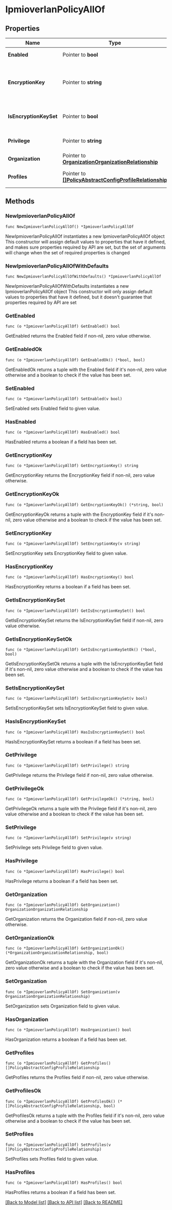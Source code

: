 # IpmioverlanPolicyAllOf

## Properties

Name | Type | Description | Notes
------------ | ------------- | ------------- | -------------
**Enabled** | Pointer to **bool** | State of the IPMI Over LAN service on the endpoint. | [optional] 
**EncryptionKey** | Pointer to **string** | The encryption key to use for IPMI communication. It should have an even number of hexadecimal characters and not exceed 40 characters. | [optional] 
**IsEncryptionKeySet** | Pointer to **bool** | Indicates whether the value of the &#39;encryptionKey&#39; property has been set. | [optional] [readonly] 
**Privilege** | Pointer to **string** | The highest privilege level that can be assigned to an IPMI session on a server. | [optional] [default to "admin"]
**Organization** | Pointer to [**OrganizationOrganizationRelationship**](organization.Organization.Relationship.md) |  | [optional] 
**Profiles** | Pointer to [**[]PolicyAbstractConfigProfileRelationship**](policy.AbstractConfigProfile.Relationship.md) | An array of relationships to policyAbstractConfigProfile resources. | [optional] 

## Methods

### NewIpmioverlanPolicyAllOf

`func NewIpmioverlanPolicyAllOf() *IpmioverlanPolicyAllOf`

NewIpmioverlanPolicyAllOf instantiates a new IpmioverlanPolicyAllOf object
This constructor will assign default values to properties that have it defined,
and makes sure properties required by API are set, but the set of arguments
will change when the set of required properties is changed

### NewIpmioverlanPolicyAllOfWithDefaults

`func NewIpmioverlanPolicyAllOfWithDefaults() *IpmioverlanPolicyAllOf`

NewIpmioverlanPolicyAllOfWithDefaults instantiates a new IpmioverlanPolicyAllOf object
This constructor will only assign default values to properties that have it defined,
but it doesn't guarantee that properties required by API are set

### GetEnabled

`func (o *IpmioverlanPolicyAllOf) GetEnabled() bool`

GetEnabled returns the Enabled field if non-nil, zero value otherwise.

### GetEnabledOk

`func (o *IpmioverlanPolicyAllOf) GetEnabledOk() (*bool, bool)`

GetEnabledOk returns a tuple with the Enabled field if it's non-nil, zero value otherwise
and a boolean to check if the value has been set.

### SetEnabled

`func (o *IpmioverlanPolicyAllOf) SetEnabled(v bool)`

SetEnabled sets Enabled field to given value.

### HasEnabled

`func (o *IpmioverlanPolicyAllOf) HasEnabled() bool`

HasEnabled returns a boolean if a field has been set.

### GetEncryptionKey

`func (o *IpmioverlanPolicyAllOf) GetEncryptionKey() string`

GetEncryptionKey returns the EncryptionKey field if non-nil, zero value otherwise.

### GetEncryptionKeyOk

`func (o *IpmioverlanPolicyAllOf) GetEncryptionKeyOk() (*string, bool)`

GetEncryptionKeyOk returns a tuple with the EncryptionKey field if it's non-nil, zero value otherwise
and a boolean to check if the value has been set.

### SetEncryptionKey

`func (o *IpmioverlanPolicyAllOf) SetEncryptionKey(v string)`

SetEncryptionKey sets EncryptionKey field to given value.

### HasEncryptionKey

`func (o *IpmioverlanPolicyAllOf) HasEncryptionKey() bool`

HasEncryptionKey returns a boolean if a field has been set.

### GetIsEncryptionKeySet

`func (o *IpmioverlanPolicyAllOf) GetIsEncryptionKeySet() bool`

GetIsEncryptionKeySet returns the IsEncryptionKeySet field if non-nil, zero value otherwise.

### GetIsEncryptionKeySetOk

`func (o *IpmioverlanPolicyAllOf) GetIsEncryptionKeySetOk() (*bool, bool)`

GetIsEncryptionKeySetOk returns a tuple with the IsEncryptionKeySet field if it's non-nil, zero value otherwise
and a boolean to check if the value has been set.

### SetIsEncryptionKeySet

`func (o *IpmioverlanPolicyAllOf) SetIsEncryptionKeySet(v bool)`

SetIsEncryptionKeySet sets IsEncryptionKeySet field to given value.

### HasIsEncryptionKeySet

`func (o *IpmioverlanPolicyAllOf) HasIsEncryptionKeySet() bool`

HasIsEncryptionKeySet returns a boolean if a field has been set.

### GetPrivilege

`func (o *IpmioverlanPolicyAllOf) GetPrivilege() string`

GetPrivilege returns the Privilege field if non-nil, zero value otherwise.

### GetPrivilegeOk

`func (o *IpmioverlanPolicyAllOf) GetPrivilegeOk() (*string, bool)`

GetPrivilegeOk returns a tuple with the Privilege field if it's non-nil, zero value otherwise
and a boolean to check if the value has been set.

### SetPrivilege

`func (o *IpmioverlanPolicyAllOf) SetPrivilege(v string)`

SetPrivilege sets Privilege field to given value.

### HasPrivilege

`func (o *IpmioverlanPolicyAllOf) HasPrivilege() bool`

HasPrivilege returns a boolean if a field has been set.

### GetOrganization

`func (o *IpmioverlanPolicyAllOf) GetOrganization() OrganizationOrganizationRelationship`

GetOrganization returns the Organization field if non-nil, zero value otherwise.

### GetOrganizationOk

`func (o *IpmioverlanPolicyAllOf) GetOrganizationOk() (*OrganizationOrganizationRelationship, bool)`

GetOrganizationOk returns a tuple with the Organization field if it's non-nil, zero value otherwise
and a boolean to check if the value has been set.

### SetOrganization

`func (o *IpmioverlanPolicyAllOf) SetOrganization(v OrganizationOrganizationRelationship)`

SetOrganization sets Organization field to given value.

### HasOrganization

`func (o *IpmioverlanPolicyAllOf) HasOrganization() bool`

HasOrganization returns a boolean if a field has been set.

### GetProfiles

`func (o *IpmioverlanPolicyAllOf) GetProfiles() []PolicyAbstractConfigProfileRelationship`

GetProfiles returns the Profiles field if non-nil, zero value otherwise.

### GetProfilesOk

`func (o *IpmioverlanPolicyAllOf) GetProfilesOk() (*[]PolicyAbstractConfigProfileRelationship, bool)`

GetProfilesOk returns a tuple with the Profiles field if it's non-nil, zero value otherwise
and a boolean to check if the value has been set.

### SetProfiles

`func (o *IpmioverlanPolicyAllOf) SetProfiles(v []PolicyAbstractConfigProfileRelationship)`

SetProfiles sets Profiles field to given value.

### HasProfiles

`func (o *IpmioverlanPolicyAllOf) HasProfiles() bool`

HasProfiles returns a boolean if a field has been set.


[[Back to Model list]](../README.md#documentation-for-models) [[Back to API list]](../README.md#documentation-for-api-endpoints) [[Back to README]](../README.md)



